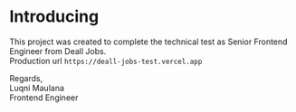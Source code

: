 # Introducing

This project was created to complete the technical test as Senior Frontend Engineer from Deall Jobs.\
Production url `https://deall-jobs-test.vercel.app`

Regards,\
Luqni Maulana\
Frontend Engineer